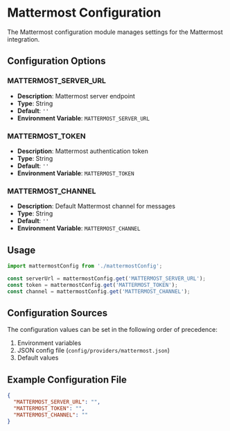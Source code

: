 # Mattermost Configuration

The Mattermost configuration module manages settings for the Mattermost integration.

## Configuration Options

### MATTERMOST_SERVER_URL
- **Description**: Mattermost server endpoint
- **Type**: String
- **Default**: `''`
- **Environment Variable**: `MATTERMOST_SERVER_URL`

### MATTERMOST_TOKEN
- **Description**: Mattermost authentication token
- **Type**: String
- **Default**: `''`
- **Environment Variable**: `MATTERMOST_TOKEN`

### MATTERMOST_CHANNEL
- **Description**: Default Mattermost channel for messages
- **Type**: String
- **Default**: `''`
- **Environment Variable**: `MATTERMOST_CHANNEL`

## Usage

```typescript
import mattermostConfig from './mattermostConfig';

const serverUrl = mattermostConfig.get('MATTERMOST_SERVER_URL');
const token = mattermostConfig.get('MATTERMOST_TOKEN');
const channel = mattermostConfig.get('MATTERMOST_CHANNEL');
```

## Configuration Sources

The configuration values can be set in the following order of precedence:
1. Environment variables
2. JSON config file (`config/providers/mattermost.json`)
3. Default values

## Example Configuration File

```json
{
  "MATTERMOST_SERVER_URL": "",
  "MATTERMOST_TOKEN": "",
  "MATTERMOST_CHANNEL": ""
}